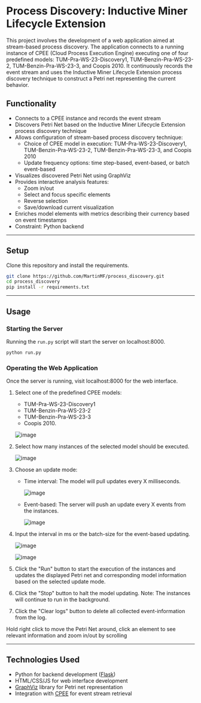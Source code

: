 # Process Discovery: Inductive Miner Lifecycle Extension

This project involves the development of a web application aimed at stream-based process discovery. The application connects to a running instance of CPEE (Cloud Process Execution Engine) executing one of four predefined models: TUM-Pra-WS-23-Discovery1, TUM-Benzin-Pra-WS-23-2, TUM-Benzin-Pra-WS-23-3, and Coopis 2010. It continuously records the event stream and uses the Inductive Miner Lifecycle Extension process discovery technique to construct a Petri net representing the current behavior.

## Functionality

- Connects to a CPEE instance and records the event stream
- Discovers Petri Net based on the Inductive Miner Lifecycle Extension process discovery technique
- Allows configuration of stream-based process discovery technique:
  - Choice of CPEE model in execution: TUM-Pra-WS-23-Discovery1, TUM-Benzin-Pra-WS-23-2, TUM-Benzin-Pra-WS-23-3, and Coopis 2010
  - Update frequency options: time step-based, event-based, or batch event-based
- Visualizes discovered Petri Net using GraphViz
- Provides interactive analysis features:
  - Zoom in/out
  - Select and focus specific elements
  - Reverse selection
  - Save/download current visualization
- Enriches model elements with metrics describing their currency based on event timestamps
- Constraint: Python backend

---

## Setup

Clone this repository and install the requirements.

```bash
git clone https://github.com/MartinMF/process_discovery.git
cd process_discovery
pip install -r requirements.txt
```

---

## Usage

### Starting the Server

Running the `run.py` script will start the server on localhost:8000.

```bash
python run.py
```

### Operating the Web Application

Once the server is running, visit localhost:8000 for the web interface.

1. Select one of the predefined CPEE models:
    - TUM-Pra-WS-23-Discovery1
    - TUM-Benzin-Pra-WS-23-2
    - TUM-Benzin-Pra-WS-23-3
    - Coopis 2010.

    ![image](https://i.postimg.cc/kX0vhhKq/instance-amount.png)

2. Select how many instances of the selected model should be executed.

    ![image](https://i.postimg.cc/QdcJLkJ5/process-selection.png)

3. Choose an update mode:
    - Time interval: The model will pull updates every X milliseconds.
    
        ![image](https://i.postimg.cc/jjMGYbRG/update-mode.png)

    - Event-based: The server will push an update every X events from the instances.
    
        ![image](https://i.postimg.cc/0ysgpntH/update-mode-event.png)
   
4. Input the interval in ms or the batch-size for the event-based updating.

     ![image](https://i.postimg.cc/Wpxc4T0V/interval.png)

     ![image](https://i.postimg.cc/t4tKD6wR/batch-size.png)
   
5. Click the "Run" button to start the execution of the instances and updates the displayed Petri net and corresponding model information based on the selected update mode.
6. Click the "Stop" button to halt the model updating. Note: The instances will continue to run in the background.
7. Click the "Clear logs" button to delete all collected event-information from the log.

Hold right click to move the Petri Net around, click an element to see relevant information and zoom in/out by scrolling 

---

## Technologies Used

- Python for backend development ([Flask](https://github.com/pallets/flask))
- HTML/CSS/JS for web interface development
- [GraphViz](https://graphviz.org/) library for Petri net representation
- Integration with [CPEE](https://cpee.org/) for event stream retrieval
